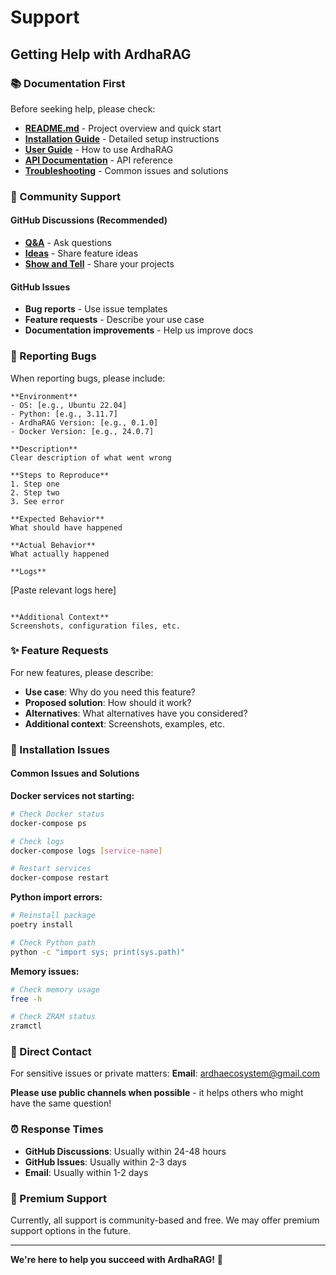 # Support

## Getting Help with ArdhaRAG

### 📚 Documentation First
Before seeking help, please check:

- **[README.md](README.md)** - Project overview and quick start
- **[Installation Guide](docs/installation/)** - Detailed setup instructions
- **[User Guide](docs/user_guide/)** - How to use ArdhaRAG
- **[API Documentation](docs/api/)** - API reference
- **[Troubleshooting](docs/troubleshooting.md)** - Common issues and solutions

### 💬 Community Support

#### GitHub Discussions (Recommended)
- **[Q&A](https://github.com/ardhaecosystem/ArdhaRAG/discussions/categories/q-a)** - Ask questions
- **[Ideas](https://github.com/ardhaecosystem/ArdhaRAG/discussions/categories/ideas)** - Share feature ideas
- **[Show and Tell](https://github.com/ardhaecosystem/ArdhaRAG/discussions/categories/show-and-tell)** - Share your projects

#### GitHub Issues
- **Bug reports** - Use issue templates
- **Feature requests** - Describe your use case
- **Documentation improvements** - Help us improve docs

### 🐛 Reporting Bugs

When reporting bugs, please include:

```
**Environment**
- OS: [e.g., Ubuntu 22.04]
- Python: [e.g., 3.11.7]  
- ArdhaRAG Version: [e.g., 0.1.0]
- Docker Version: [e.g., 24.0.7]

**Description**
Clear description of what went wrong

**Steps to Reproduce**
1. Step one
2. Step two
3. See error

**Expected Behavior**
What should have happened

**Actual Behavior**
What actually happened

**Logs**
```
[Paste relevant logs here]
```

**Additional Context**
Screenshots, configuration files, etc.
```

### ✨ Feature Requests

For new features, please describe:
- **Use case**: Why do you need this feature?
- **Proposed solution**: How should it work?
- **Alternatives**: What alternatives have you considered?
- **Additional context**: Screenshots, examples, etc.

### 🔧 Installation Issues

#### Common Issues and Solutions

**Docker services not starting:**
```bash
# Check Docker status
docker-compose ps

# Check logs
docker-compose logs [service-name]

# Restart services
docker-compose restart
```

**Python import errors:**
```bash
# Reinstall package
poetry install

# Check Python path
python -c "import sys; print(sys.path)"
```

**Memory issues:**
```bash
# Check memory usage
free -h

# Check ZRAM status
zramctl
```

### 📧 Direct Contact

For sensitive issues or private matters:
**Email**: ardhaecosystem@gmail.com

**Please use public channels when possible** - it helps others who might have the same question!

### ⏰ Response Times

- **GitHub Discussions**: Usually within 24-48 hours
- **GitHub Issues**: Usually within 2-3 days  
- **Email**: Usually within 1-2 days

### 🎯 Premium Support

Currently, all support is community-based and free. We may offer premium support options in the future.

---

**We're here to help you succeed with ArdhaRAG!** 🚀
